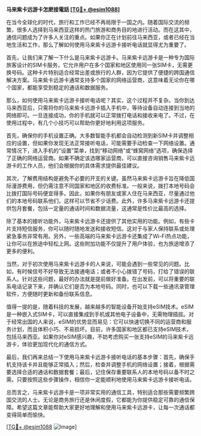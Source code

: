**马来紫卡远游卡怎麽接電話 [[TG💪+ @esim1088](https://t.me/s/esim1088)]**

在当今全球化的时代，旅行和工作已经不再局限于一国之内。随着国际交流的频繁，很多人选择到马来西亚这样的热门旅游和商务目的地进行活动。而在这其中，通信问题成为了许多人关注的重点。如果你正在计划前往马来西亚，或者已经在当地生活和工作，那么了解如何使用马来紫卡远游卡接听电话就显得尤为重要了。

首先，让我们来了解一下什么是马来紫卡远游卡。马来紫卡远游卡是一种专为国际旅客设计的SIM卡服务，它允许用户在多个国家和地区使用同一张SIM卡，无需更换号码。这种卡片特别适合经常出差或旅行的人群，因为它提供了便捷的跨国通信解决方案。马来紫卡远游卡通常支持多个国家的网络运营商，这意味着无论你在哪个国家，都能享受到稳定的通话和数据服务。

那么，如何使用马来紫卡远游卡接听电话呢？其实，这个过程并不复杂。当你到达马来西亚后，只需将你的马来紫卡远游卡插入手机中，等待设备自动连接到当地的网络即可。一旦连接成功，你的手机就可以正常拨打电话和接收来电了。不过，在使用过程中，有几个小技巧可以帮助你更好地利用这项服务。

首先，确保你的手机设置正确。大多数智能手机都会自动检测到新SIM卡并调整相应的设置，但如果你发现无法正常接听电话，可能需要手动检查一下网络设置。通常情况下，进入手机的“设置”菜单，找到“移动网络”或“蜂窝网络”选项，确保选择了正确的网络运营商。如果不确定该选哪家运营商，可以直接咨询销售马来紫卡远游卡的工作人员，他们会根据你的具体需求提供最佳建议。

其次，了解费用结构是避免不必要的开支的关键。虽然马来紫卡远游卡旨在降低国际漫游费用，但仍需注意不同国家和地区的收费标准。一般来说，拨打本地号码会比拨打国际号码便宜得多。因此，如果你有朋友或家人住在马来西亚，尽量通过他们的本地号码联系他们，这样可以节省不少话费。此外，许多马来紫卡远游卡还提供包月套餐，包括一定量的通话时间和数据流量，这通常是性价比最高的选择。

除了基本的接听功能外，马来紫卡远游卡还提供了其他实用的功能。例如，有些卡片支持短信服务，你可以随时随地发送和接收短信。这对于与家人保持联系或处理紧急事务非常有用。另外，一些高端的马来紫卡远游卡还集成了Wi-Fi热点功能，让你可以在旅途中轻松上网。这些附加功能不仅提升了用户体验，也为旅途增添了更多的便利。

当然，对于初次使用马来紫卡远游卡的人来说，可能会遇到一些常见的问题。比如，有时候信号不好导致无法接通电话；或者不小心拨错了号码，打给了错误的联系人。针对这些问题，最好的办法就是提前做好准备。在出发前，可以将重要的联系电话记录下来，并确认它们是否为本地号码。同时，也可以下载一些通讯录管理软件，方便随时更新和备份联系信息。

值得一提的是，随着科技的发展，越来越多的智能设备开始支持eSIM技术。eSIM是一种嵌入式SIM卡，可以直接集成到手机或其他电子设备中，无需物理插拔。对于经常出国的人来说，eSIM的优势显而易见：它可以快速切换不同的运营商和服务计划，而且体积小巧、不易损坏。目前，许多国家和地区都已支持eSIM技术，包括马来西亚。如果你对eSIM感兴趣，不妨考虑购买一张支持eSIM的马来紫卡远游卡，体验更加现代化的通信方式。

最后，我们再来总结一下使用马来紫卡远游卡接听电话的基本步骤：首先，确保手机支持该卡并且能够正常插入；然后，检查并调整手机的网络设置；接着，根据需要选择合适的通话和数据套餐；最后，记住保存重要联系人的本地号码以备不时之需。只要按照这些步骤操作，相信你一定能顺利地使用马来紫卡远游卡接听电话。

总而言之，马来紫卡远游卡是一项非常实用的通信工具，特别适合那些需要频繁跨国交流的人士。无论是商务旅行还是休闲度假，它都能为你提供稳定可靠的通信保障。希望这篇文章能帮助大家更好地理解和使用马来紫卡远游卡，让每一次通话都变得简单而愉快。

[[TG💪+ @esim1088](https://t.me/s/esim1088) ![Image](https://i.postimg.cc/4NQfJmqS/Snipaste-2025-05-13-00-14-12.png)]